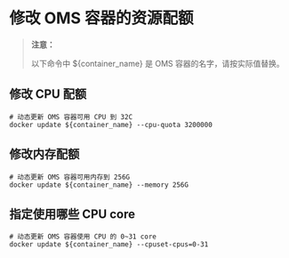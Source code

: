 # 修改 OMS 容器的资源配额

>**注意：**
>
>以下命令中 ${container_name} 是 OMS 容器的名字，请按实际值替换。

## 修改 CPU 配额

```shell
# 动态更新 OMS 容器可用 CPU 到 32C
docker update ${container_name} --cpu-quota 3200000
```

## 修改内存配额

```shell
# 动态更新 OMS 容器可用内存到 256G
docker update ${container_name} --memory 256G
```

## 指定使用哪些 CPU core

```shell
# 动态更新 OMS 容器使用 CPU 的 0~31 core
docker update ${container_name} --cpuset-cpus=0-31
```

